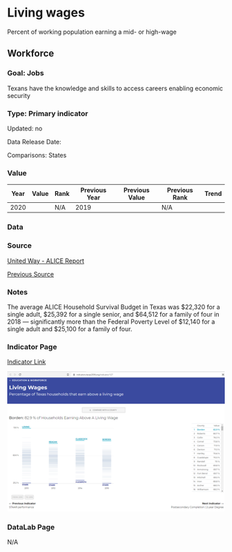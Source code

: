 # Living wages

Percent of working population earning a mid- or high-wage

## Workforce

### Goal: Jobs

Texans have the knowledge and skills to access careers enabling economic security

### Type: Primary indicator

Updated: no

Data Release Date: 

Comparisons: States

### Value

| Year |  Value      | Rank     | Previous Year   | Previous Value | Previous Rank | Trend | 
| ----------- | ----------- | ----------- | ----------- | ----------- | ----------- | -----------|
|   2020      |         | N/A         |    2019     |         | N/A         |           | 


### Data

### Source
[United Way - ALICE Report](2020ALICEReport_TX_FINAL.pdf)

[Previous Source](https://www.brookings.edu/research/meet-the-low-wage-workforce/)

### Notes

The average ALICE Household Survival Budget in Texas was $22,320 for a single adult,
$25,392 for a single senior, and $64,512 for a family of four in 2018 — significantly
more than the Federal Poverty Level of $12,140 for a single adult and $25,100 for a
family of four.

### Indicator Page

[Indicator Link](https://indicators.texas2036.org/indicator/127)

![wage](./indicator_wage.PNG)

### DataLab Page

N/A

